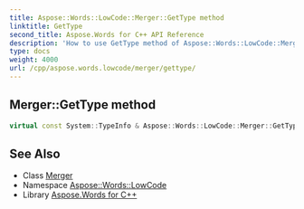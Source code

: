 ```yaml
---
title: Aspose::Words::LowCode::Merger::GetType method
linktitle: GetType
second_title: Aspose.Words for C++ API Reference
description: 'How to use GetType method of Aspose::Words::LowCode::Merger class in C++.'
type: docs
weight: 4000
url: /cpp/aspose.words.lowcode/merger/gettype/
---
```

## Merger::GetType method




```cpp
virtual const System::TypeInfo & Aspose::Words::LowCode::Merger::GetType() const override
```

## See Also

* Class [Merger](../)
* Namespace [Aspose::Words::LowCode](../../)
* Library [Aspose.Words for C++](../../../)
